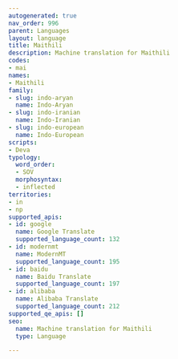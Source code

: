 ```yaml
---
autogenerated: true
nav_order: 996
parent: Languages
layout: language
title: Maithili
description: Machine translation for Maithili
codes:
- mai
names:
- Maithili
family:
- slug: indo-aryan
  name: Indo-Aryan
- slug: indo-iranian
  name: Indo-Iranian
- slug: indo-european
  name: Indo-European
scripts:
- Deva
typology:
  word_order:
  - SOV
  morphosyntax:
  - inflected
territories:
- in
- np
supported_apis:
- id: google
  name: Google Translate
  supported_language_count: 132
- id: modernmt
  name: ModernMT
  supported_language_count: 195
- id: baidu
  name: Baidu Translate
  supported_language_count: 197
- id: alibaba
  name: Alibaba Translate
  supported_language_count: 212
supported_qe_apis: []
seo:
  name: Machine translation for Maithili
  type: Language

---
```


